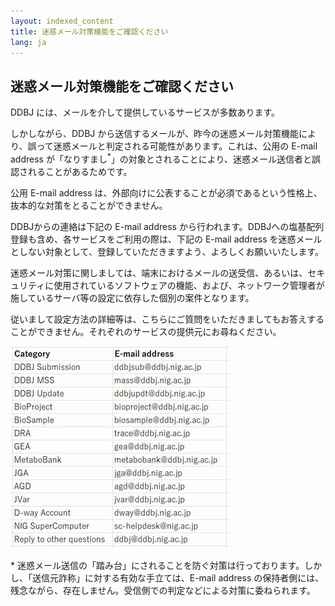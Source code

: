 ```yaml
---
layout: indexed_content
title: 迷惑メール対策機能をご確認ください
lang: ja
---
```


## 迷惑メール対策機能をご確認ください

DDBJ には、メールを介して提供しているサービスが多数あります。

しかしながら、DDBJ から送信するメールが、昨今の迷惑メール対策機能により、誤って迷惑メールと判定される可能性があります。これは、公用の E-mail address が「なりすまし<span class="red"><sup>\*</sup></span>」の対象とされることにより、迷惑メール送信者と誤認されることがあるためです。

公用 E-mail address は、外部向けに公表することが必須であるという性格上、抜本的な対策をとることができません。

DDBJからの連絡は下記の E-mail address から行われます。DDBJへの塩基配列登録も含め、各サービスをご利用の際は、下記の E-mail address を迷惑メールとしない対象として、登録していただきますよう、よろしくお願いいたします。

迷惑メール対策に関しましては、端末におけるメールの送受信、あるいは、セキュリティに使用されているソフトウェアの機能、および、ネットワーク管理者が施しているサーバ等の設定に依存した個別の案件となります。

従いまして設定方法の詳細等は、こちらにご質問をいただきましてもお答えすることができません。それぞれのサービスの提供元にお尋ねください。

![](/assets/images/center/email-address-list.jpg)

<span class="red">\*</span> 迷惑メール送信の「踏み台」にされることを防ぐ対策は行っております。しかし、「送信元詐称」に対する有効な手立ては、E-mail address の保持者側には、残念ながら、存在しません。受信側での判定などによる対策に委ねられます。
